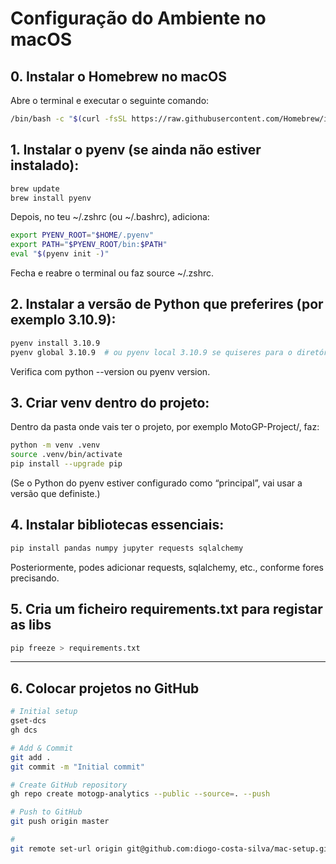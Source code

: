 # Configuração do Ambiente no macOS

## 0. Instalar o Homebrew no macOS

Abre o terminal e executar o seguinte comando:
```bash
/bin/bash -c "$(curl -fsSL https://raw.githubusercontent.com/Homebrew/install/HEAD/install.sh)"
```

## 1. Instalar o pyenv (se ainda não estiver instalado):

```bash
brew update
brew install pyenv
```

Depois, no teu ~/.zshrc (ou ~/.bashrc), adiciona:

```bash
export PYENV_ROOT="$HOME/.pyenv"
export PATH="$PYENV_ROOT/bin:$PATH"
eval "$(pyenv init -)"
```

Fecha e reabre o terminal ou faz source ~/.zshrc.


## 2. Instalar a versão de Python que preferires (por exemplo 3.10.9):

```bash
pyenv install 3.10.9
pyenv global 3.10.9  # ou pyenv local 3.10.9 se quiseres para o diretório

```

Verifica com python --version ou pyenv version.


## 3. Criar venv dentro do projeto:

Dentro da pasta onde vais ter o projeto, por exemplo MotoGP-Project/, faz:

```bash
python -m venv .venv
source .venv/bin/activate
pip install --upgrade pip
```

(Se o Python do pyenv estiver configurado como “principal”, vai usar a versão que definiste.)

## 4. Instalar bibliotecas essenciais:

```bash
pip install pandas numpy jupyter requests sqlalchemy
```

Posteriormente, podes adicionar requests, sqlalchemy, etc., conforme fores precisando.

## 5. Cria um ficheiro requirements.txt para registar as libs

```bash
pip freeze > requirements.txt
```

---

## 6. Colocar projetos no GitHub

```bash
# Initial setup
gset-dcs
gh dcs

# Add & Commit 
git add .
git commit -m "Initial commit"

# Create GitHub repository
gh repo create motogp-analytics --public --source=. --push

# Push to GitHub
git push origin master

# 
git remote set-url origin git@github.com:diogo-costa-silva/mac-setup.git
```